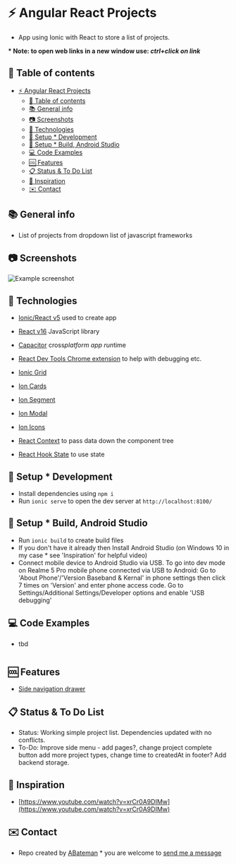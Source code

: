 # :zap: Angular React Projects

* App using Ionic with React to store a list of projects.

**\* Note: to open web links in a new window use: _ctrl+click on link_**

## :page_facing_up: Table of contents

* [:zap: Angular React Projects](#zap-angular-react-projects)
  * [:page_facing_up: Table of contents](#page_facing_up-table-of-contents)
  * [:books: General info](#books-general-info)
  * [:camera: Screenshots](#camera-screenshots)
  * [:signal_strength: Technologies](#signal_strength-technologies)
  * [:floppy_disk: Setup * Development](#floppy_disk-setup--development)
  * [:floppy_disk: Setup * Build, Android Studio](#floppy_disk-setup--build-android-studio)
  * [:computer: Code Examples](#computer-code-examples)
  * [:cool: Features](#cool-features)
  * [:clipboard: Status & To Do List](#clipboard-status--to-do-list)
  * [:clap: Inspiration](#clap-inspiration)
  * [:envelope: Contact](#envelope-contact)

## :books: General info

* List of projects from dropdown list of javascript frameworks

## :camera: Screenshots

![Example screenshot](./img/pc.png)

## :signal_strength: Technologies

* [Ionic/React v5](https://www.npmjs.com/package/@ionic/react) used to create app
* [React v16](https://reactjs.org/) JavaScript library
* [Capacitor](https://capacitor.ionicframework.com/docs/) cross*platform app run*time
* [React Dev Tools Chrome extension](https://chrome.google.com/webstore/detail/react*developer*tools/fmkadmapgofadopljbjfkapdkoienihi/related) to help with debugging etc.

* [Ionic Grid](https://ionicframework.com/docs/api/grid)
* [Ion Cards](https://ionicframework.com/docs/api/card)
* [Ion Segment](https://ionicframework.com/docs/api/segment)
* [Ion Modal](https://ionicframework.com/docs/api/modal)
* [Ion Icons](https://ionicons.com/)
* [React Context](https://reactjs.org/docs/context.html) to pass data down the component tree
* [React Hook State](https://reactjs.org/docs/hooks-state.html) to use state

## :floppy_disk: Setup * Development

* Install dependencies using `npm i`
* Run `ionic serve` to open the dev server at `http://localhost:8100/`

## :floppy_disk: Setup * Build, Android Studio

* Run `ionic build` to create build files
* If you don't have it already then Install Android Studio (on Windows 10 in my case * see 'Inspiration' for helpful video)
* Connect mobile device to Android Studio via USB. To go into dev mode on Realme 5 Pro mobile phone connected via USB to Android: Go to 'About Phone'/'Version Baseband & Kernal' in phone settings then click 7 times on 'Version' and enter phone access code. Go to Settings/Additional Settings/Developer options and enable 'USB debugging'

## :computer: Code Examples

* tbd

```html

```

## :cool: Features

* [Side navigation drawer](https://ionicframework.com/docs/api/menu)

## :clipboard: Status & To Do List

* Status: Working simple project list. Dependencies updated with no conflicts.
* To-Do: Improve side menu - add pages?, change project complete button add more project types, change time to createdAt in footer? Add backend storage.

## :clap: Inspiration

* [https://www.youtube.com/watch?v=xrCr0A9DIMw](https://www.youtube.com/watch?v=xrCr0A9DIMw)

## :envelope: Contact

* Repo created by [ABateman](https://www.andrewbateman.org) * you are welcome to [send me a message](https://andrewbateman.org/contact)
